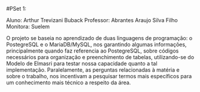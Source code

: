 #PSet 1:

Aluno: Arthur Trevizani Buback
Professor: Abrantes Araujo Silva Filho
Monitora: Suelem

O projeto se baseia no aprendizado de duas linguagens de programação: o PostegreSQL e o MariaDB/MySQL, nos garantindo algumas informações, principalmente quando faz referencia ao PostegreSQL, sobre códigos necessários para organização e preenchimento de tabelas, utilizando-se do Modelo de Elmasri para testar nossa capacidade quanto a tal implementação.
Paralelamente, as perguntas relacionadas à matéria e sobre o trabalho, nos incentivam a pesquisar termos mais específicos para um conhecimento mais técnico a respeito da área.
